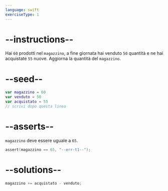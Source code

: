 ```yaml
---
language: swift
exerciseType: 1
---
```


# --instructions--

Hai `60` prodotti nel `magazzino`, a fine giornata hai venduto `50` quantità e ne hai acquistate `55` nuove.
Aggiorna la quantità del `magazzino`.

# --seed--

```swift
var magazzino = 60
var venduto = 50
var acquistato = 55
// scrivi dopo questa linea
```

# --asserts--

`magazzino` deve essere uguale a `65`.

```swift
assert(magazzino == 65, "--err-t1--");
```

# --solutions--

```swift
magazzino += acquistato - venduto;
```
